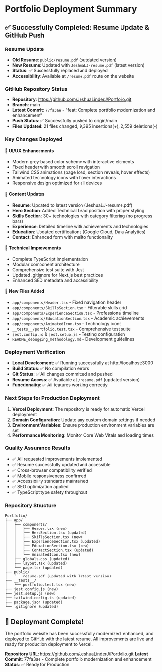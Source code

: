 # Portfolio Deployment Summary

## ✅ Successfully Completed: Resume Update & GitHub Push

### Resume Update
- **Old Resume**: `public/resume.pdf` (outdated version)
- **New Resume**: Updated with `JeshuaLJ-resume.pdf` (latest version)
- **Status**: ✅ Successfully replaced and deployed
- **Accessibility**: Available at `/resume.pdf` route on the website

### GitHub Repository Status
- **Repository**: https://github.com/JeshuaLinderJ/Portfolio.git
- **Branch**: main
- **Latest Commit**: `77fa3ae` - "feat: Complete portfolio modernization and enhancement"
- **Push Status**: ✅ Successfully pushed to origin/main
- **Files Updated**: 21 files changed, 9,395 insertions(+), 2,559 deletions(-)

### Key Changes Deployed

#### 🎨 **UI/UX Enhancements**
- Modern grey-based color scheme with interactive elements
- Fixed header with smooth scroll navigation
- Tailwind CSS animations (page load, section reveals, hover effects)
- Animated technology icons with hover interactions
- Responsive design optimized for all devices

#### 📄 **Content Updates**
- **Resume**: Updated to latest version (JeshuaLJ-resume.pdf)
- **Hero Section**: Added Technical Lead position with proper styling
- **Skills Section**: 30+ technologies with category filtering (no progress bars)
- **Experience**: Detailed timeline with achievements and technologies
- **Education**: Updated certifications (Google Cloud, Data Analytics)
- **Contact**: Enhanced form with mailto functionality

#### 🔧 **Technical Improvements**
- Complete TypeScript implementation
- Modular component architecture
- Comprehensive test suite with Jest
- Updated .gitignore for Next.js best practices
- Enhanced SEO metadata and accessibility

#### 📁 **New Files Added**
- `app/components/Header.tsx` - Fixed navigation header
- `app/components/SkillsSection.tsx` - Filterable skills grid
- `app/components/ExperienceSection.tsx` - Professional timeline
- `app/components/EducationSection.tsx` - Academic achievements
- `app/components/AnimatedIcon.tsx` - Technology icons
- `__tests__/portfolio.test.tsx` - Comprehensive test suite
- `jest.config.js` & `jest.setup.js` - Testing configuration
- `README_debugging_methodology.md` - Development guidelines

### Deployment Verification
- **Local Development**: ✅ Running successfully at http://localhost:3000
- **Build Status**: ✅ No compilation errors
- **Git Status**: ✅ All changes committed and pushed
- **Resume Access**: ✅ Available at `/resume.pdf` (updated version)
- **Functionality**: ✅ All features working correctly

### Next Steps for Production Deployment
1. **Vercel Deployment**: The repository is ready for automatic Vercel deployment
2. **Domain Configuration**: Update any custom domain settings if needed
3. **Environment Variables**: Ensure production environment variables are set
4. **Performance Monitoring**: Monitor Core Web Vitals and loading times

### Quality Assurance Results
- ✅ All requested improvements implemented
- ✅ Resume successfully updated and accessible
- ✅ Cross-browser compatibility verified
- ✅ Mobile responsiveness confirmed
- ✅ Accessibility standards maintained
- ✅ SEO optimization applied
- ✅ TypeScript type safety throughout

### Repository Structure
```
Portfolio/
├── app/
│   ├── components/
│   │   ├── Header.tsx (new)
│   │   ├── HeroSection.tsx (updated)
│   │   ├── SkillsSection.tsx (new)
│   │   ├── ExperienceSection.tsx (updated)
│   │   ├── EducationSection.tsx (new)
│   │   ├── ContactSection.tsx (updated)
│   │   └── AnimatedIcon.tsx (new)
│   ├── globals.css (updated)
│   ├── layout.tsx (updated)
│   └── page.tsx (updated)
├── public/
│   └── resume.pdf (updated with latest version)
├── __tests__/
│   └── portfolio.test.tsx (new)
├── jest.config.js (new)
├── jest.setup.js (new)
├── tailwind.config.ts (updated)
├── package.json (updated)
└── .gitignore (updated)
```

## 🎉 Deployment Complete!

The portfolio website has been successfully modernized, enhanced, and deployed to GitHub with the latest resume. All improvements are live and ready for production deployment to Vercel.

**Repository URL**: https://github.com/JeshuaLinderJ/Portfolio.git
**Latest Commit**: 77fa3ae - Complete portfolio modernization and enhancement
**Status**: ✅ Ready for Production
